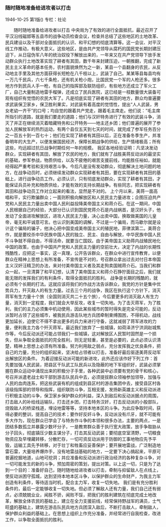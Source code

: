 ### 随时随地准备给进攻者以打击

1946-10-25
第1版()
专栏：社论

　　随时随地准备给进攻者以打击
    中央局为了有效的进行全面抵抗，最近召开了平汉沿线磁邯等五县市的战争动员检查会议，检查并总结了这些地区的土地改革、民兵建设以及干部对全面抵抗的认识、和平幻想的彻底清算等。这一会议、对平汉线工作推动，有极大意义。这些地区，是由共产党领导从腐朽的国民党长期封建压迫下，从日寇伪军八年的统治奴役下解放出来的，一年来又在共产党领导下放手发动群众执行土地改革实现了耕者有其田，数千年来封建压迫，一朝推翻，完成了新民主主义革命的基本任务，农村面貌焕然为之一新，某县一个县翻身的农民，从反动地主手里及其他方面获得长短枪在八千枝以上，武装了自己。某某等县每县均有一万几千民兵，六七千条枪，还有机关枪小炮，比国民党一个军的人枪还多。很多地方作到民兵人手一枪，有自己的指挥部及联防组织，有些地方还成立了军火工厂，自己大量制造地雷手榴弹，还成立了民兵医院，这已经是一枝数量很大装备可观有组织有觉悟的农民大军了。凡是彻底实现了耕者有其田的地方，群众均普遍要求武装保卫家乡，保卫胜利果实，对武装有着高度的觉悟性，提出“人人武装，男女老幼一齐干”的口号；均自觉的跟着共产党走，跟着毛主席走。他们说：“毛主席所指引的道路，就是我们要走的道路；他们与汉奸特务进行了有效的武装斗争，消灭了并正在继续消灭着暗藏特务和公开特务——地主还乡团；他们普遍的展开了参加人民解放军的热烈运动，有两个县仅五天到七天的时间，就完成了参军任务百分之一百五十到一百七十；他们在实现了耕者有其田以后，正在准备冬季生产，并准备明年的大生产，以便发展国民经济，保障长期战争的供给，生产情绪极高；所有这些，均远超过抗日战争时期任何一年的规模。
    我区各地经验证明：凡坚决发动群众，实现耕者有其田，解放了农民的地方，我们就有了战胜美蒋反动派的最坚实的基础，参军参战，物质供给，以及不疲倦的艰苦支援前线，均能胜任裕如，就能经得起严重考验和支持艰苦斗争。今后凡是没有发动群众，彻底解决土地问题的地方，在战争动员时，必须继续发动群众实现耕者有其田，要在实现耕者有其田的基础上，进行战争动员工作。必须认识，只有彻底发动群众，实现了耕者有其田，才能保证兵员补充和物质供给，才能有效的支持长期战争。有些同志，把实现耕者有其田和战争动员工作对立起来的看法，显然是不对的。
    上个月以来，美蒋一面高唱和平，实行欺骗群众；一面则积极向解放区和人民民主力量进攻；企图压迫共产党和人民民主力量出卖中国人民利益投降美帝国主义和蒋介石。在这一期间，中国人民根据自己的经验，大部分已认识到国民党蒋介石是内战祸首，是汉奸头子，他发动了全面进攻解放区，进攻人民民主力量，决心出卖中国，换取做美国的儿皇帝，毫无和平诚意可言。也认识到美国的调解，不过是一个骗局，而马歇尔就是设计这个骗局的骗子，他决心把中国变成美帝国主义的殖民地，菲律滨第二。美蒋合作，就是要绞杀中华民族中国人民的独立、民主、自由与解放，中华民族中国人民不斗争就不得自由，不得活命，就要当亡国奴。由于美帝国主义助蒋内战殖民地化中国的政策，也由于中国共产党和人民民主力量的空前壮大，决定了内战的长期性残酷性，应把这一事实，这一真理，公开告诉群众，在群众中进行宣传教育，以便群众在精神上思想上有所准备，不宣传是不对的，号召群众拿出过去对付日本帝国主义汉奸汪精卫的办法，来对付美帝国主义者及其走狗卖国贼蒋介石。当我们和群众一起，一旦清算了和平幻想，认清了美帝国主义和蒋介石狰狞面目之后，我们就能无限的发挥我们的有利条件，取得全面抵抗的胜利。
    战争是长期的残酷的，就必须有个长期的打法。这就应该将我们的作战方法告诉群众，我党的方针是集中优势兵力，歼灭敌人的有生力量。过去三个月的战争，我区在执行这个方针下，消灭蒋军有生力量十个旅（全国则消灭共二十五个旅），今后要更多的消灭敌人有生力量，消灭到一定程度，我们就会大举反攻，收复一切失地。为了击灭蒋军，为了胜利，我们的主力必须集中机动使用，因此某些城市的暂时得失是完全可能的，反动派暂时占领了这些城市，被我民兵游击队地方兵团牵制束缚围困，不得机动，战线更加延长，迫使它不得不拿出更多的兵力来进行守备，这就减弱了蒋军进攻的力量，便利我主力各个歼灭蒋军。最近我们放弃了一些城镇，如荷泽济宁洪洞赵城焦作等，今后反动派还可能占领我们一些城镇，这对解放区人民暂时固然是一个损失，但从争取全面抵抗的完全胜利，则无足轻重，甚至是必要的，此点必须认识清楚，精神上思想上必须有所准备。努力利用敌之弱点，充分发挥我之优良条件，把自己的力量，充分的组织起来，坚决给占领者以打击，准备好最后驱逐美蒋反动军出解放区的条件。
    为着迎接反动派可能的新进攻，此外还应该作好下列工作：首先要加强人民武装，把县区干队武工队民兵以及隐蔽的地下军组织好，武装必须掌握在群众运动中涌现出来的积极分子手里，各种武装中必须要有党的骨干和核心，号召并派遣老战士和干部到游击队民兵中去，必须提拔群众领袖参加领导，加强与人民的血肉连系，把这些武装有机的组成到县区村的游击集团中去，接受县区村各该级指挥部的领导和指挥，组织联防斗争，互相支援，发扬新英雄主义和反动派进行积极主动的斗争，保卫家乡保护群众的利益，深入到敌后和反动派据点的周围，打击敌人的补给线运输队，打击还乡团，打击特务汉奸，打击反动派的小股部队，烧毁敌人的桥梁栈道，埋设地雷等等，坚持本地本区的斗争。为此应争取时间，获得必要的整训，提高自己的技术；要作好反奸斗争，反动派没有爪牙，就不可能有多大作为，现在群众已学会了与特务作斗争的本领和很多办法，主要的两点，一是团结多数孤立并暴露少数坏分子，一是教育群众善于执行宽大政策，放手争取胁从分子回头，彻底镇压少数主谋分子，打击其反动武装；要彻底空室清野，一切粮食物资应及早埋藏转移，分散贮存，一切可资反动派用于防御的工事地物应先予平毁，运输工具先予转移，对于壮丁和牲畜应妥善保护；要开展地雷战，广泛制造地雷石雷，大量培养爆炸手，没有地雷战基础的地方，一定要下决心搞起来，平原可普遍挖掘地道，山地可挖洞；并应准备和反动派进行政治经济的各种复杂斗争，对一切可能发生的新的斗争，预加周密的策划，提出对策。以上这一切，只是为了达到一个目的：准备好自己，随时随地给进攻者以打击，牵制与抑留敌人在点线上，使反动派困守孤城，达到坚持本地本区斗争，以保护群众的生命财产，为我主力军创造有利条件，等待适当时机，配合主力军，收复一切失地。
    我们是有充分胜利条件的，最后一定能够收复一切失地。但必须了解敌人还有力量，我们自己还有弱点，必须兢兢业业，闻胜不骄，闻败不馁，把我们的胜利建筑在彻底完成土地改革，解放全体农民的基础上，建立在全力支援前线，经常保持野战军的满员，士气旺盛的基础上，建筑在游击队民兵地方兵团深入敌后，不断打击敌人，牵制敌人，保护群众利益的基础上。在思想上组织上作充分准备，并经常进行自我检查，改进工作，以争取全面抵抗的胜利。
